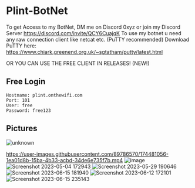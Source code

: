 # Plint-BotNet
To get Access to my BotNet, DM me on Discord 0xyz or join my Discord Server https://discord.com/invite/QCY6CuajqK
To use my botnet u need any raw connection client like netcat etc. (PuTTY recommended)
Download PuTTY here: https://www.chiark.greenend.org.uk/~sgtatham/putty/latest.html

OR YOU CAN USE THE FREE CLIENT IN RELEASES! (NEW!)

## Free Login
```
Hostname: plint.onthewifi.com
Port: 101
User: free
Password: free123
```

## Pictures
![unknown](https://user-images.githubusercontent.com/89786570/174449780-2ce50ff5-c525-4f4c-82cf-379b63e5b3ca.png)

https://user-images.githubusercontent.com/89786570/174481056-1ea01d8b-15ba-4b33-acbd-34de6e735f7b.mp4
![image](https://github.com/ASMRoyal/PlintNet/assets/89786570/12b0f932-15b3-4ee0-b726-32e356e4c44a)
![Screenshot 2023-05-04 172943](https://github.com/ASMRoyal/plint-botnet/assets/89786570/49ef1e56-c414-4e66-9c84-8bd956a9915c)
![Screenshot 2023-05-29 190646](https://github.com/ASMRoyal/plint-botnet/assets/89786570/2c0e4a3e-9ee2-47de-aafc-9e251b18cc16)
![Screenshot 2023-06-15 181940](https://github.com/ASMRoyal/plint-botnet/assets/89786570/a59ee812-4a57-44b3-ba11-30156e9b105d)
![Screenshot 2023-06-12 172101](https://github.com/ASMRoyal/plint-botnet/assets/89786570/9ff79c5a-29fc-45b1-9d3a-345d4373c2ca)
![Screenshot 2023-06-15 235143](https://github.com/ASMRoyal/plint-botnet/assets/89786570/1ca7d255-febc-42ab-b0c4-1d4d5ef61b0a)
